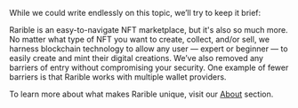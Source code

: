 While we could write endlessly on this topic, we’ll try to keep it brief:

Rarible is an easy-to-navigate NFT marketplace, but it's also so much more. No matter what type of NFT you want to create, collect, and/or sell, we harness blockchain technology to allow any user — expert or beginner — to easily create and mint their digital creations. We’ve also removed any barriers of entry without compromising your security. One example of fewer barriers is that Rarible works with multiple wallet providers.

To learn more about what makes Rarible unique, visit our [About](https://rarible.com/) section.
